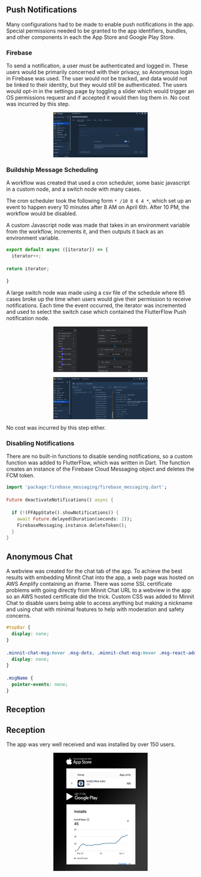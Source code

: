 ## Push Notifications

Many configurations had to be made to enable push notifications in the app. Special permissions needed to be granted to the app identifiers, bundles, and other components in each the App Store and Google Play Store.

### Firebase

To send a notification, a user must be authenticated and logged in. These users would be primarily concerned with their privacy, so Anonymous login in Firebase was used. The user would not be tracked, and data would not be linked to their identity, but they would still be authenticated. The users would opt-in in the settings page by toggling a slider which would trigger an OS permissions request and if accepted it would then log them in. No cost was incurred by this step.

<p align="center">
<img src="https://github.com/mkostandin/mkostandin/blob/main/anon-login-firebase.png" style="display:block;margin:auto;" alt="Anonymous Login" width="50%"/>
</p>

### Buildship Message Scheduling

A workflow was created that used a cron scheduler, some basic javascript in a custom node, and a switch node with many cases.

The cron scheduler took the following form ` * /10 8 6 4 * `, which set up an event to happen every 10 minutes after 8 AM on April 6th. After 10 PM, the workflow would be disabled.

A custom Javascript node was made that takes in an environment variable from the workflow, increments it, and then outputs it back as an environment variable.

``` javascript
export default async ({iterator}) => {
  iterator++;
  
return iterator;
  
}
```
A large switch node was made using a csv file of the schedule where 85 cases broke up the time when users would give their permission to receive notifications. Each time the event occurred, the iterator was incremented and used to select the switch case which contained the FlutterFlow Push notification node.

<p align="center">
<img src="https://github.com/mkostandin/mkostandin/blob/main/buildship-notifications-cron.png" style="display:block;margin:auto;" alt="Buildship Diagram" width="50%"/>
</p>

<p align="center">
<img src="https://github.com/mkostandin/mkostandin/blob/main/cloud-message-example-firestore.png" style="display:block;margin:auto;" alt="Cloud Message Example" width="50%"/>
</p>

No cost was incurred by this step either.

### Disabling Notifications

There are no built-in functions to disable sending notifications, so a custom function was added to FlutterFlow, which was written in Dart. The function creates an instance of the Firebase Cloud Messaging object and deletes the FCM token.

``` dart
import 'package:firebase_messaging/firebase_messaging.dart';

Future deactivateNotifications() async {

  if (!(FFAppState().showNotifications)) {
    await Future.delayed(Duration(seconds: 2));
    FirebaseMessaging.instance.deleteToken();
  }
}
```

## Anonymous Chat

A webview was created for the chat tab of the app. To achieve the best results with embedding Minnit Chat into the app, a web page was hosted on AWS Amplify containing an iframe. There was some SSL certificate problems with going directly from Minnit Chat URL to a webview in the app so an AWS hosted certificate did the trick.  Custom CSS was added to Minnit Chat to disable users being able to access anything but making a nickname and using chat with minimal features to help with moderation and safety concerns.

``` CSS
#topBar {
  display: none;
}

.minnit-chat-msg:hover .msg-dots, .minnit-chat-msg:hover .msg-react-add, .message-bubble .minnit-chat-msg:hover .msg-dots, .message-bubble .minnit-chat-msg:hover .msg-react-add {
  display: none;
}

.msgName {
  pointer-events: none;
}
```

## Reception

## Reception

The app was very well received and was installed by over 150 users.
<p align="center">
<img src="https://github.com/mkostandin/mkostandin/blob/main/installs.png" style="display:block;margin:auto;" alt="Installs" width="50%"/>
</p>
